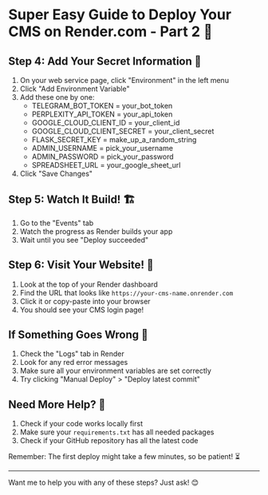 # Super Easy Guide to Deploy Your CMS on Render.com - Part 2 🚀

## Step 4: Add Your Secret Information 🔑

1. On your web service page, click "Environment" in the left menu
2. Click "Add Environment Variable"
3. Add these one by one:
   - TELEGRAM_BOT_TOKEN = your_bot_token
   - PERPLEXITY_API_TOKEN = your_api_token
   - GOOGLE_CLOUD_CLIENT_ID = your_client_id
   - GOOGLE_CLOUD_CLIENT_SECRET = your_client_secret
   - FLASK_SECRET_KEY = make_up_a_random_string
   - ADMIN_USERNAME = pick_your_username
   - ADMIN_PASSWORD = pick_your_password
   - SPREADSHEET_URL = your_google_sheet_url
4. Click "Save Changes"

## Step 5: Watch It Build! 🏗️

1. Go to the "Events" tab
2. Watch the progress as Render builds your app
3. Wait until you see "Deploy succeeded"

## Step 6: Visit Your Website! 🎉

1. Look at the top of your Render dashboard
2. Find the URL that looks like `https://your-cms-name.onrender.com`
3. Click it or copy-paste into your browser
4. You should see your CMS login page!

## If Something Goes Wrong 🔧

1. Check the "Logs" tab in Render
2. Look for any red error messages
3. Make sure all your environment variables are set correctly
4. Try clicking "Manual Deploy" > "Deploy latest commit"

## Need More Help? 🤔

1. Check if your code works locally first
2. Make sure your `requirements.txt` has all needed packages
3. Check if your GitHub repository has all the latest code

Remember: The first deploy might take a few minutes, so be patient! ⏳

---

Want me to help you with any of these steps? Just ask! 😊
